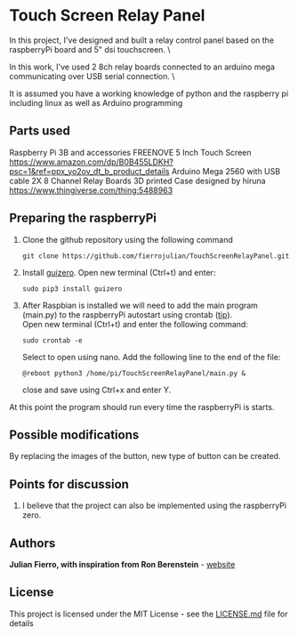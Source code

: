 # Touch Screen Relay Panel
In this project, I've designed and built a relay control panel based on the raspberryPi board and 5" dsi touchscreen. \

In this work, I've used 2 8ch relay boards connected to an arduino mega communicating over USB serial connection. \

It is assumed you have a working knowledge of python and the raspberry pi including linux as well as Arduino programming

## Parts used
Raspberry Pi 3B and accessories
FREENOVE 5 Inch Touch Screen https://www.amazon.com/dp/B0B455LDKH?psc=1&ref=ppx_yo2ov_dt_b_product_details
Arduino Mega 2560 with USB cable
2X 8 Channel Relay Boards
3D printed Case designed by hiruna https://www.thingiverse.com/thing:5488963

## Preparing the raspberryPi
1. Clone the github repository using the following command
    ```
    git clone https://github.com/fierrojulian/TouchScreenRelayPanel.git
    ``` 
2. Install [guizero](https://lawsie.github.io/guizero/about/). Open new terminal (Ctrl+t) and enter:
   ```
   sudo pip3 install guizero
   ```
5. After Raspbian is installed we will need to add the main program (main.py) to the raspberryPi autostart using crontab ([tip](https://raspberrypi.stackexchange.com/questions/8734/execute-script-on-start-up)). \
Open new terminal (Ctrl+t) and enter the following command:
    ```
    sudo crontab -e
    ```
    Select to open using nano. Add the following line to the end of the file:
    ```
    @reboot python3 /home/pi/TouchScreenRelayPanel/main.py &
    ```
    close and save using Ctrl+x and enter Y.

At this point the program should run every time the raspberryPi is starts.

## Possible modifications
By replacing the images of the button, new type of button can be created.

## Points for discussion
1. I believe that the project can also be implemented using the raspberryPi zero.

## Authors
**Julian Fierro, with inspiration from Ron Berenstein** - [website](http://ronberenstein.com/index.html)

## License
This project is licensed under the MIT License - see the [LICENSE.md](LICENSE.md) file for details
